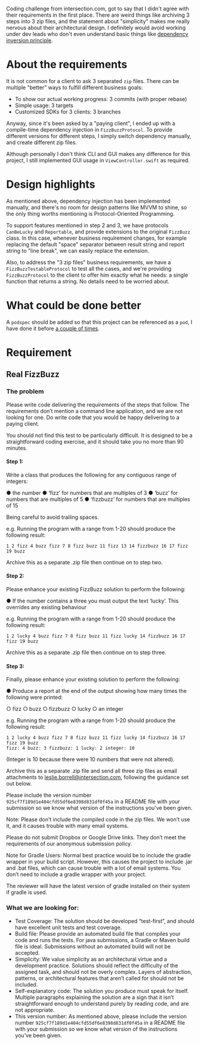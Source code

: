 Coding challenge from intersection.com, got to say that I didn't agree with their requirements in the first place. There are weird things like archiving 3 steps into 3 zip files, and the statement about "simplicity" makes me really nervous about their architectural design. I definitely would avoid working under dev leads who don't even understand basic things like [dependency inversion principle](http://www.superarts.org/blog/2017/09/17/introducing-dependency-injection).

# About the requirements

It is not common for a client to ask 3 separated `zip` files. There can be multiple "better" ways to fulfill different business goals:

- To show our actual working progress: 3 commits (with proper rebase)
- Simple usage: 3 targets
- Customized SDKs for 3 clients: 3 branches

Anyway, since it's been asked by a "paying client", I ended up with a compile-time dependency injection in `FizzBuzzProtocol`. To provide different versions for different steps, I simply switch dependency manually, and create different zip files.

Although personally I don't think CLI and GUI makes any difference for this project, I still implemented GUI usage in `ViewController.swift` as required.

# Design highlights

As mentioned above, dependency injection has been implemented manually, and there's no room for design patterns like MVVM to shine, so the only thing worths mentioning is Protocol-Oriented Programming.

To support features mentioned in step 2 and 3, we have protocols `CanBeLucky` and `Reportable`, and provide extensions to the original `FizzBuzz` class. In this case, whenever business requirement changes, for example replacing the default "space" separator between result string and report string to "line break", we can easily replace the extension.

Also, to address the "3 zip files" business requirements, we have a `FizzBuzzTestableProtocol` to test all the cases, and we're providing `FizzBuzzProtocol` to the client to offer him exactly what he needs: a single function that returns a string. No details need to be worried about.

# What could be done better

A `podspec` should be added so that this project can be referenced as a `pod`, I have done it before [a couple of times](https://github.com/superarts/LSwift/blob/refactor/framework/SAKit.podspec).

# Requirement

## Real FizzBuzz

### The problem

Please write code delivering the requirements of the steps that follow. The requirements don’t mention a command line application, and we are not looking for one. Do write code that you would be happy delivering to a paying client.

You should not find this test to be particularly difficult. It is designed to be a straightforward coding exercise, and it should take you no more than 90 minutes.

#### Step 1:

Write a class that produces the following for any contiguous range of integers:

● the number
● ‘fizz’ for numbers that are multiples of 3
● ‘buzz’ for numbers that are multiples of 5
● ‘fizzbuzz’ for numbers that are multiples of 15

Being careful to avoid trailing spaces.

e.g. Running the program with a range from 1-20 should produce the following result:

`1 2 fizz 4 buzz fizz 7 8 fizz buzz 11 fizz 13 14 fizzbuzz 16 17 fizz 19 buzz`

Archive this as a separate .zip file then continue on to step two.

#### Step 2:

Please enhance your existing FizzBuzz solution to perform the following:

● If the number contains a three you must output the text ‘lucky’. This overrides any existing behaviour

e.g. Running the program with a range from 1-20 should produce the following result:

`1 2 lucky 4 buzz fizz 7 8 fizz buzz 11 fizz lucky 14 fizzbuzz 16 17 fizz 19 buzz`

Archive this as a separate .zip file then continue on to step three.

#### Step 3:

Finally, please enhance your existing solution to perform the following:

● Produce a report at the end of the output showing how many times the following were printed:

○ fizz
○ buzz
○ fizzbuzz
○ lucky
○ an integer

e.g. Running the program with a range from 1-20 should produce the following result:

```
1 2 lucky 4 buzz fizz 7 8 fizz buzz 11 fizz lucky 14 fizzbuzz 16 17 fizz 19 buzz
fizz: 4 buzz: 3 fizzbuzz: 1 lucky: 2 integer: 10
```

(Integer is 10 because there were 10 numbers that were not altered).

Archive this as a separate .zip file and send all three zip files as email attachments to leslie.borrell@intersection.com, following the guidance set out below.

Please include the version number `925cf7f189d1e404cfd55df6e8398d831df0f45a` in a README file with your submission so we know what version of the instructions you’ve been given.

Note: Please don’t include the compiled code in the zip files. We won’t use it, and it causes trouble with many email systems.

Please do not submit Dropbox or Google Drive links. They don’t meet the requirements of our anonymous submission policy.

Note for Gradle Users: Normal best practice would be to include the gradle wrapper in your build script. However, this causes the project to include .jar and .bat files, which can cause trouble with a lot of email systems. You don’t need to include a gradle wrapper with your project.

The reviewer will have the latest version of gradle installed on their system if gradle is used.

### What we are looking for:

- Test Coverage: The solution should be developed “test-first”, and should have excellent unit tests and test coverage.
- Build file: Please provide an automated build file that compiles your code and runs the tests. For java submissions, a Gradle or Maven build file is ideal. Submissions without an automated build will not be accepted.
- Simplicity: We value simplicity as an architectural virtue and a development practice. Solutions should reflect the difficulty of the assigned task, and should not be overly complex. Layers of abstraction, patterns, or architectural features that aren’t called for should not be included.
- Self-explanatory code: The solution you produce must speak for itself. Multiple paragraphs explaining the solution are a sign that it isn’t straightforward enough to understand purely by reading code, and are not appropriate.
- This version number: As mentioned above, please include the version number `925cf7f189d1e404cfd55df6e8398d831df0f45a` in a README file with your submission so we know what version of the instructions you’ve been given.